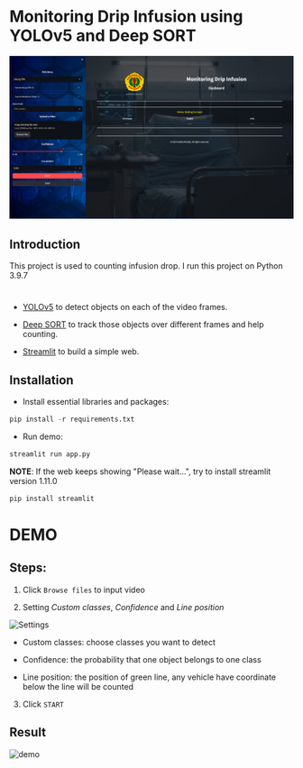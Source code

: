 ﻿# Monitoring Drip Infusion using YOLOv5 and Deep SORT

![demo](resources/demo.png)

## Introduction

This project is used to counting infusion drop.
I run this project on Python 3.9.7

#

- [YOLOv5](https://github.com/ultralytics/yolov5/releases) to detect objects on each of the video frames.

- [Deep SORT](https://github.com/nwojke/deep_sort) to track those objects over different frames and help counting.

- [Streamlit](https://github.com/streamlit/streamlit) to build a simple web.

## Installation

- Install essential libraries and packages:

```python
pip install -r requirements.txt
```

- Run demo:

```python
streamlit run app.py
```

**NOTE**: If the web keeps showing "Please wait...", try to install streamlit version 1.11.0

```python
pip install streamlit
```

# DEMO

## Steps:

1. Click `Browse files` to input video

2. Setting _Custom classes_, _Confidence_ and _Line position_

![Settings](Resources/setting.jpg)

- Custom classes: choose classes you want to detect

- Confidence: the probability that one object belongs to one class

- Line position: the position of green line, any vehicle have coordinate below the line will be counted

3. Click `START`

## Result

![demo](Resources/new_demo.gif)
